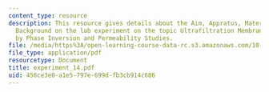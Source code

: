 ```yaml
---
content_type: resource
description: This resource gives details about the Aim, Appratus, Material and Brief
  Background on the lab experiment on the topic Ultrafiltration Membrane Formation
  by Phase Inversion and Permeability Studies.
file: /media/https%3A/open-learning-course-data-rc.s3.amazonaws.com/10-467-polymer-science-laboratory-fall-2005/456ce3e0a1e5797e699dfb3cb914c686_experiment_14.pdf
file_type: application/pdf
resourcetype: Document
title: experiment_14.pdf
uid: 456ce3e0-a1e5-797e-699d-fb3cb914c686
---
```

